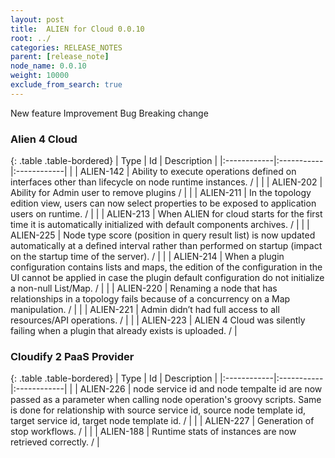 ```yaml
---
layout: post
title:  ALIEN for Cloud 0.0.10
root: ../
categories: RELEASE_NOTES
parent: [release_note]
node_name: 0.0.10
weight: 10000
exclude_from_search: true
---
```





<i class="fa fa-plus text-success"></i> New feature <i class="fa fa-level-up text-primary"></i> Improvement  <i class="fa fa-bug text-danger"></i> Bug <i class="fa fa-exclamation-triangle text-warning"></i> Breaking change


### Alien 4 Cloud



  {: .table .table-bordered}
  | Type        | Id         | Description |
  |:------------|:-----------|:------------|
    |  <i class="fa fa-plus text-success"></i> | ALIEN-142 | Ability to execute operations defined on interfaces other than lifecycle on node runtime instances. /  |
    |  <i class="fa fa-plus text-success"></i> | ALIEN-202 | Ability for Admin user to remove plugins /  |
    |  <i class="fa fa-plus text-success"></i> | ALIEN-211 | In the topology edition view, users can now select properties to be exposed to application users on runtime. /  |
    |  <i class="fa fa-plus text-success"></i> | ALIEN-213 | When ALIEN for cloud starts for the first time it is automatically initialized with default components archives. /  |
      |  <i class="fa fa-level-up text-primary"></i> | ALIEN-225 | Node type score (position in query result list) is now updated automatically at a defined interval rather than performed on startup (impact on the startup time of the server). /  |
      |  <i class="fa fa-bug text-danger"></i> | ALIEN-214 | When a plugin configuration contains lists and maps, the edition of the configuration in the UI cannot be applied in case the plugin default configuration do not initialize a non-null List/Map. /  |
    |  <i class="fa fa-bug text-danger"></i> | ALIEN-220 | Renaming a node that has relationships in a topology fails because of a concurrency on a Map manipulation. /  |
    |  <i class="fa fa-bug text-danger"></i> | ALIEN-221 | Admin didn’t had full access to all resources/API operations. /  |
    |  <i class="fa fa-bug text-danger"></i> | ALIEN-223 | ALIEN 4 Cloud was silently failing when a plugin that already exists is uploaded. /  |
  


### Cloudify 2 PaaS Provider



  {: .table .table-bordered}
  | Type        | Id         | Description |
  |:------------|:-----------|:------------|
    |  <i class="fa fa-plus text-success"></i> | ALIEN-226 | node service id and node tempalte id are now passed as a parameter when calling node operation's groovy scripts. Same is done for relationship with source service id, source node template id, target service id, target node template id. /  |
    |  <i class="fa fa-plus text-success"></i> | ALIEN-227 | Generation of stop workflows. /  |
      |  <i class="fa fa-level-up text-primary"></i> | ALIEN-188 | Runtime stats of instances are now retrieved correctly. /  |
    

